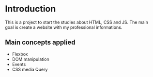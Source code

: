 # Introduction

This is a project to start the studies about HTML, CSS and JS.
The main goal is create a website with my professional informations.

## Main concepts applied

- Flexbox
- DOM manipulation
- Events
- CSS media Query

